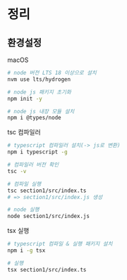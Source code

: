 # 정리
## 환경설정
macOS
```bash
# node 버전 LTS 18 이상으로 설치
nvm use lts/hydrogen

# node js 패키지 초기화
npm init -y

# node js 내장 모듈 설치
npm i @types/node
```

tsc 컴파일러
```bash
# typescript 컴파일러 설치(-> js로 변환)
npm i typescript -g

# 컴파일러 버전 확인
tsc -v

# 컴파일 실행
tsc section1/src/index.ts
# => section1/src/index.js 생성

# node 실행
node section1/src/index.js
```
tsx 실행
```bash
# typescript 컴파일 & 실행 패키지 설치
npm i -g tsx

# 실행
tsx section1/src/index.ts
```